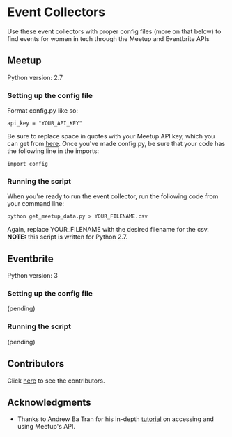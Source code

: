 # Event Collectors

Use these event collectors with proper config files (more on that below) to find events for women in tech through the Meetup and Eventbrite APIs

## Meetup

Python version: 2.7

### Setting up the config file

Format config.py like so:

```
api_key = "YOUR_API_KEY"
```
Be sure to replace space in quotes with your Meetup API key, which you can get from [here](https://secure.meetup.com/meetup_api/key/). Once you've made config.py, be sure that your code has the following line in the imports:

```
import config
```

### Running the script

When you're ready to run the event collector, run the following code from your command line:

```
python get_meetup_data.py > YOUR_FILENAME.csv
```
Again, replace YOUR_FILENAME with the desired filename for the csv. **NOTE:** this script is written for Python 2.7.

## Eventbrite

Python version: 3

### Setting up the config file

(pending)


### Running the script

(pending)

## Contributors

Click [here](https://github.com/SheCanCodeHQ/event-collector/graphs/contributors) to see the contributors.


## Acknowledgments

* Thanks to Andrew Ba Tran for his in-depth [tutorial](https://trendct.org/2015/04/03/using-python-and-r-to-pull-and-analyze-meetup-com-api-data) on accessing and using Meetup's API.
